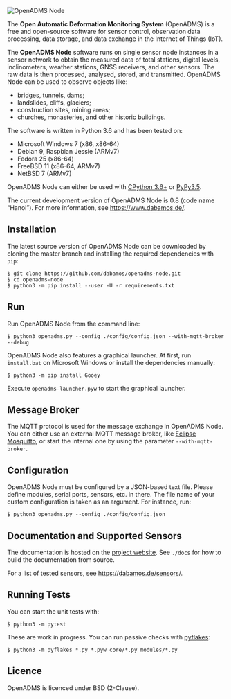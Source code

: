 ![OpenADMS Node](https://www.dabamos.de/github/openadms.png)

The **Open Automatic Deformation Monitoring System** (OpenADMS) is a free and
open-source software for sensor control, observation data processing, data
storage, and data exchange in the Internet of Things (IoT).

The **OpenADMS Node** software runs on single sensor node instances in a sensor
network to obtain the measured data of total stations, digital levels,
inclinometers, weather stations, GNSS receivers, and other sensors.  The raw
data is then processed, analysed, stored, and transmitted. OpenADMS Node can be
used to observe objects like:

* bridges, tunnels, dams;
* landslides, cliffs, glaciers;
* construction sites, mining areas;
* churches, monasteries, and other historic buildings.

The software is written in Python 3.6 and has been tested on:

* Microsoft Windows 7 (x86, x86-64)
* Debian 9, Raspbian Jessie (ARMv7)
* Fedora 25 (x86-64)
* FreeBSD 11 (x86-64, ARMv7)
* NetBSD 7 (ARMv7)

OpenADMS Node can either be used with [CPython 3.6+](https://www.python.org/) or
[PyPy3.5](https://pypy.org/).

The current development version of OpenADMS Node is 0.8 (code name “Hanoi”).
For more information, see https://www.dabamos.de/.

## Installation
The latest source version of OpenADMS Node can be downloaded by cloning the
master branch and installing the required dependencies with `pip`:
```
$ git clone https://github.com/dabamos/openadms-node.git
$ cd openadms-node
$ python3 -m pip install --user -U -r requirements.txt
```

## Run
Run OpenADMS Node from the command line:
```
$ python3 openadms.py --config ./config/config.json --with-mqtt-broker --debug
```
OpenADMS Node also features a graphical launcher. At first, run `install.bat` on
Microsoft Windows or install the dependencies manually:
```
$ python3 -m pip install Gooey
```
Execute `openadms-launcher.pyw` to start the graphical launcher.

## Message Broker
The MQTT protocol is used for the message exchange in OpenADMS Node. You can
either use an external MQTT message broker, like
[Eclipse Mosquitto](https://mosquitto.org/), or start the internal one by using
the parameter `--with-mqtt-broker`.

## Configuration
OpenADMS Node must be configured by a JSON-based text file. Please define
modules, serial ports, sensors, etc. in there. The file name of your custom
configuration is taken as an argument. For instance, run:
```
$ python3 openadms.py --config ./config/config.json
```

## Documentation and Supported Sensors
The documentation is hosted on the
[project website](https://www.dabamos.de/manual/openadms-node/).
See `./docs` for how to build the documentation from source.

For a list of tested sensors, see https://dabamos.de/sensors/.

## Running Tests
You can start the unit tests with:
```
$ python3 -m pytest
```
These are work in progress. You can run passive checks with
[pyflakes](https://pypi.python.org/pypi/pyflakes):
```
$ python3 -m pyflakes *.py *.pyw core/*.py modules/*.py
```

## Licence
OpenADMS is licenced under BSD (2-Clause).
